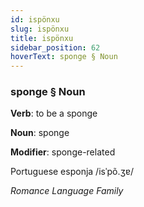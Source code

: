 ```yaml
---
id: ispönxu
slug: ispönxu
title: ispönxu
sidebar_position: 62
hoverText: sponge § Noun
---
```


### sponge § Noun

**Verb**: to be a sponge

**Noun**: sponge

**Modifier**: sponge-related

Portuguese esponja /isˈpõ.ʒɐ/

*Romance Language Family*